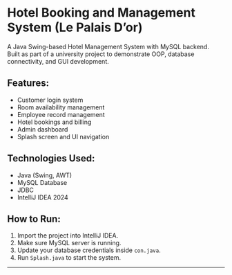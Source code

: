 # Hotel Booking and Management System (Le Palais D’or)

A Java Swing-based Hotel Management System with MySQL backend.  
Built as part of a university project to demonstrate OOP, database connectivity, and GUI development.

## Features:
- Customer login system
- Room availability management
- Employee record management
- Hotel bookings and billing
- Admin dashboard
- Splash screen and UI navigation

## Technologies Used:
- Java (Swing, AWT)
- MySQL Database
- JDBC
- IntelliJ IDEA 2024

## How to Run:
1. Import the project into IntelliJ IDEA.
2. Make sure MySQL server is running.
3. Update your database credentials inside `con.java`.
4. Run `Splash.java` to start the system.

---
